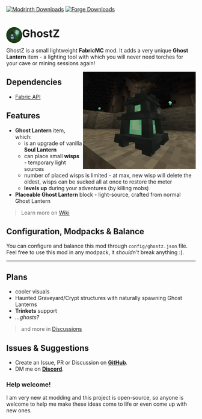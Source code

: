 <a href="https://modrinth.com/mod/ghostz">![Modrinth Downloads](https://img.shields.io/modrinth/dt/vcR7vUdh?logo=modrinth&label=%20&labelColor=%23343&color=%23222222)</a>
<a href="https://www.curseforge.com/minecraft/mc-mods/ghostz">![Forge Downloads](https://cf.way2muchnoise.eu/878506.svg)</a>

# <img src="https://raw.githubusercontent.com/itzTerra/GhostZ/main/resources/ghostz_icon_round.png" width="42" height="42" align="left"> GhostZ 


GhostZ is a small lightweight **FabricMC** mod. It adds a very unique **Ghost Lantern** item - a lighting tool with which you will never need torches for your cave or mining sessions again!

<img src="https://raw.githubusercontent.com/itzTerra/GhostZ/main/resources/cave.png" width="300" align="right">


## Dependencies
- [Fabric API](https://www.curseforge.com/minecraft/mc-mods/fabric-api)

<!-- ### Optional
- [Trinkets](https://www.curseforge.com/minecraft/mc-mods/trinkets) -->

## Features
- **Ghost Lantern** item, which:
  - is an upgrade of vanilla **Soul Lantern**
  - can place small **wisps** - temporary light sources
  - number of placed wisps is limited - at max, new wisp will delete the oldest, wisps can be sucked all at once to restore the meter
  - **levels up** during your adventures (by killing mobs)
- **Placeable Ghost Lantern** block - light-source, crafted from normal Ghost Lantern

> Learn more on [Wiki](https://github.com/itzTerra/GhostZ/wiki)

## Configuration, Modpacks & Balance
You can configure and balance this mod through `config/ghostz.json` file.  
Feel free to use this mod in any modpack, it *shouldn't* break anything :).

<hr>

## Plans
- cooler visuals
- Haunted Graveyard/Crypt structures with naturally spawning Ghost Lanterns
- **Trinkets** support
- *...ghosts?*

> and more in [Discussions](https://github.com/itzTerra/GhostZ/discussions/3)


## Issues & Suggestions
- Create an Issue, PR or Discussion on [**GitHub**](https://github.com/itzTerra/GhostZ/).
- DM me on [**Discord**](https://discordapp.com/users/273461148441903105/).

### Help welcome!
I am very new at modding and this project is open-source, so anyone is welcome to help me make these ideas come to life or even come up with new ones.